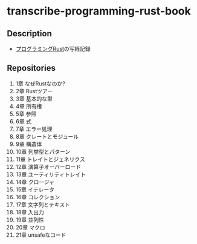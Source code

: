 # transcribe-programming-rust-book

## Description

* [プログラミングRust](https://www.oreilly.co.jp/books/9784873118550/)の写経記録

## Repositories

1. 1章 なぜRustなのか?
1. 2章 Rustツアー
1. 3章 基本的な型
1. 4章 所有権
1. 5章 参照
1. 6章 式
1. 7章 エラー処理
1. 8章 クレートとモジュール
1. 9章 構造体
1. 10章 列挙型とパターン
1. 11章 トレイトとジェネリクス
1. 12章 演算子オーバーロード
1. 13章 ユーティリティトレイト
1. 14章 クロージャ
1. 15章 イテレータ
1. 16章 コレクション
1. 17章 文字列とテキスト
1. 18章 入出力
1. 19章 並列性
1. 20章 マクロ
1. 21章 unsafeなコード

